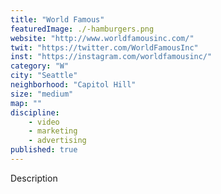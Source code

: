 ```yaml
---
title: "World Famous"
featuredImage: ./-hamburgers.png
website: "http://www.worldfamousinc.com/"
twit: "https://twitter.com/WorldFamousInc"
inst: "https://instagram.com/worldfamousinc/"
category: "W"
city: "Seattle"
neighborhood: "Capitol Hill"
size: "medium"
map: ""
discipline:
    - video
    - marketing
    - advertising
published: true
---
```


Description
